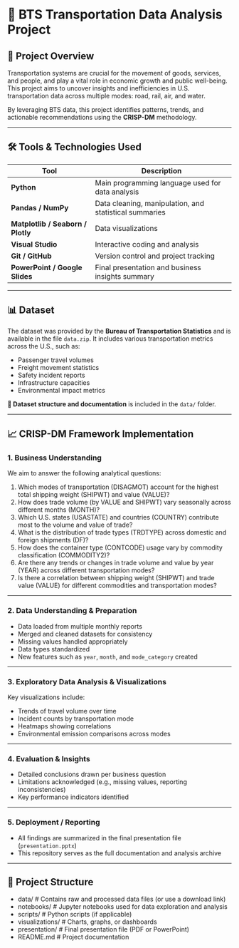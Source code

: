 # 🚦 BTS Transportation Data Analysis Project

## 📌 Project Overview

Transportation systems are crucial for the movement of goods, services, and people, and play a vital role in economic growth and public well-being. This project aims to uncover insights and inefficiencies in U.S. transportation data across multiple modes: road, rail, air, and water.

By leveraging BTS data, this project identifies patterns, trends, and actionable recommendations using the **CRISP-DM** methodology.

---

## 🛠 Tools & Technologies Used

| Tool | Description |
|------|-------------|
| **Python** | Main programming language used for data analysis |
| **Pandas / NumPy** | Data cleaning, manipulation, and statistical summaries |
| **Matplotlib / Seaborn / Plotly** | Data visualizations |
| **Visual Studio** | Interactive coding and analysis |
| **Git / GitHub** | Version control and project tracking |
| **PowerPoint / Google Slides** | Final presentation and business insights summary |

---

## 📊 Dataset

The dataset was provided by the **Bureau of Transportation Statistics** and is available in the file `data.zip`. It includes various transportation metrics across the U.S., such as:

- Passenger travel volumes  
- Freight movement statistics  
- Safety incident reports  
- Infrastructure capacities  
- Environmental impact metrics  

**📁 Dataset structure and documentation** is included in the `data/` folder.

---

## 📈 CRISP-DM Framework Implementation

### 1. **Business Understanding**
We aim to answer the following analytical questions:

1. Which modes of transportation (DISAGMOT) account for the highest total shipping weight (SHIPWT) and value (VALUE)?
2. How does trade volume (by VALUE and SHIPWT) vary seasonally across different months (MONTH)?
3. Which U.S. states (USASTATE) and countries (COUNTRY) contribute most to the volume and value of trade?
4. What is the distribution of trade types (TRDTYPE) across domestic and foreign shipments (DF)?
5. How does the container type (CONTCODE) usage vary by commodity classification (COMMODITY2)?
6. Are there any trends or changes in trade volume and value by year (YEAR) across different transportation modes?
7. Is there a correlation between shipping weight (SHIPWT) and trade value (VALUE) for different commodities and transportation modes?

---

### 2. **Data Understanding & Preparation**

- Data loaded from multiple monthly reports  
- Merged and cleaned datasets for consistency  
- Missing values handled appropriately  
- Data types standardized  
- New features such as `year`, `month`, and `mode_category` created  

---

### 3. **Exploratory Data Analysis & Visualizations**

Key visualizations include:

- Trends of travel volume over time  
- Incident counts by transportation mode  
- Heatmaps showing correlations  
- Environmental emission comparisons across modes  


---

### 4. **Evaluation & Insights**

- Detailed conclusions drawn per business question  
- Limitations acknowledged (e.g., missing values, reporting inconsistencies)  
- Key performance indicators identified  

---

### 5. **Deployment / Reporting**

- All findings are summarized in the final presentation file (`presentation.pptx`)  
- This repository serves as the full documentation and analysis archive  

---

## 📁 Project Structure
- data/ # Contains raw and processed data files (or use a download link)
- notebooks/ # Jupyter notebooks used for data exploration and analysis
- scripts/ # Python scripts (if applicable)
- visualizations/ # Charts, graphs, or dashboards
- presentation/ # Final presentation file (PDF or PowerPoint)
- README.md # Project documentation
